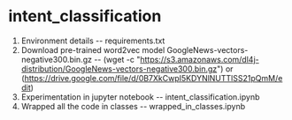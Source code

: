 # intent_classification
1. Environment details -- requirements.txt
2. Download pre-trained word2vec model GoogleNews-vectors-negative300.bin.gz -- (wget -c "https://s3.amazonaws.com/dl4j-distribution/GoogleNews-vectors-negative300.bin.gz") or (https://drive.google.com/file/d/0B7XkCwpI5KDYNlNUTTlSS21pQmM/edit)
3. Experimentation in jupyter notebook -- intent_classification.ipynb
4. Wrapped all the code in classes -- wrapped_in_classes.ipynb
